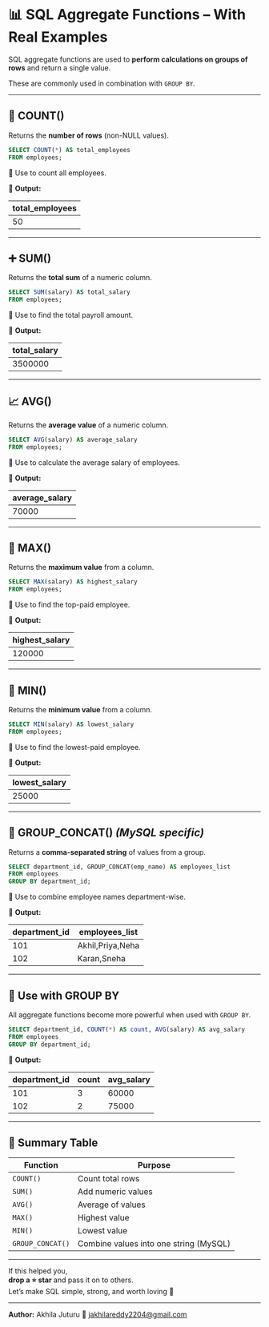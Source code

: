 # 📊 SQL Aggregate Functions – With Real Examples

SQL aggregate functions are used to **perform calculations on groups of rows** and return a single value.

These are commonly used in combination with `GROUP BY`.

---

## 🔢 COUNT()

Returns the **number of rows** (non-NULL values).

```sql
SELECT COUNT(*) AS total_employees
FROM employees;
```

📌 Use to count all employees.

🧾 **Output:**

| total_employees |
|-----------------|
| 50              |

---

## ➕ SUM()

Returns the **total sum** of a numeric column.

```sql
SELECT SUM(salary) AS total_salary
FROM employees;
```

📌 Use to find the total payroll amount.

🧾 **Output:**

| total_salary |
|--------------|
| 3500000      |

---

## 📈 AVG()

Returns the **average value** of a numeric column.

```sql
SELECT AVG(salary) AS average_salary
FROM employees;
```

📌 Use to calculate the average salary of employees.

🧾 **Output:**

| average_salary |
|----------------|
| 70000          |

---

## 📌 MAX()

Returns the **maximum value** from a column.

```sql
SELECT MAX(salary) AS highest_salary
FROM employees;
```

📌 Use to find the top-paid employee.

🧾 **Output:**

| highest_salary |
|----------------|
| 120000         |

---

## 📍 MIN()

Returns the **minimum value** from a column.

```sql
SELECT MIN(salary) AS lowest_salary
FROM employees;
```

📌 Use to find the lowest-paid employee.

🧾 **Output:**

| lowest_salary |
|---------------|
| 25000         |

---

## 🧠 GROUP_CONCAT() *(MySQL specific)*

Returns a **comma-separated string** of values from a group.

```sql
SELECT department_id, GROUP_CONCAT(emp_name) AS employees_list
FROM employees
GROUP BY department_id;
```

📌 Use to combine employee names department-wise.

🧾 **Output:**

| department_id | employees_list          |
|---------------|--------------------------|
| 101           | Akhil,Priya,Neha         |
| 102           | Karan,Sneha              |

---

## 🎯 Use with GROUP BY

All aggregate functions become more powerful when used with `GROUP BY`.

```sql
SELECT department_id, COUNT(*) AS count, AVG(salary) AS avg_salary
FROM employees
GROUP BY department_id;
```

🧾 **Output:**

| department_id | count | avg_salary |
|---------------|-------|------------|
| 101           | 3     | 60000      |
| 102           | 2     | 75000      |

---

## 🧠 Summary Table

| Function       | Purpose                            |
|----------------|-------------------------------------|
| `COUNT()`      | Count total rows                    |
| `SUM()`        | Add numeric values                  |
| `AVG()`        | Average of values                   |
| `MAX()`        | Highest value                       |
| `MIN()`        | Lowest value                        |
| `GROUP_CONCAT()` | Combine values into one string (MySQL) |

---

If this helped you,  
**drop a ⭐ star** and pass it on to others.  
Let’s make SQL simple, strong, and worth loving 💙

---

**Author:** Akhila Juturu 
📩 jakhilareddy2204@gmail.com
